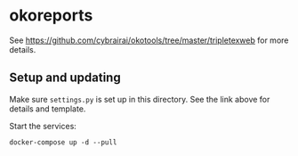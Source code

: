 # okoreports

See https://github.com/cybrairai/okotools/tree/master/tripletexweb for more
details.

## Setup and updating

Make sure `settings.py` is set up in this directory. See the link above for
details and template.

Start the services:

```
docker-compose up -d --pull
```
